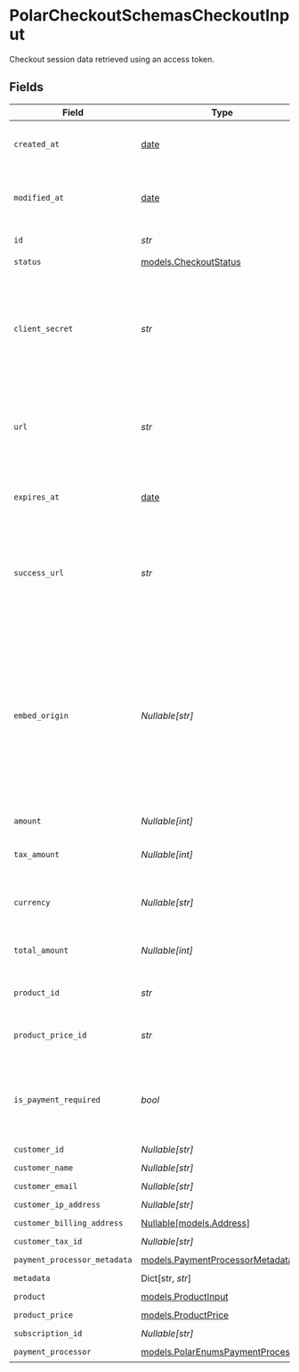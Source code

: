 # PolarCheckoutSchemasCheckoutInput

Checkout session data retrieved using an access token.


## Fields

| Field                                                                                                                                                        | Type                                                                                                                                                         | Required                                                                                                                                                     | Description                                                                                                                                                  |
| ------------------------------------------------------------------------------------------------------------------------------------------------------------ | ------------------------------------------------------------------------------------------------------------------------------------------------------------ | ------------------------------------------------------------------------------------------------------------------------------------------------------------ | ------------------------------------------------------------------------------------------------------------------------------------------------------------ |
| `created_at`                                                                                                                                                 | [date](https://docs.python.org/3/library/datetime.html#date-objects)                                                                                         | :heavy_check_mark:                                                                                                                                           | Creation timestamp of the object.                                                                                                                            |
| `modified_at`                                                                                                                                                | [date](https://docs.python.org/3/library/datetime.html#date-objects)                                                                                         | :heavy_check_mark:                                                                                                                                           | Last modification timestamp of the object.                                                                                                                   |
| `id`                                                                                                                                                         | *str*                                                                                                                                                        | :heavy_check_mark:                                                                                                                                           | The ID of the object.                                                                                                                                        |
| `status`                                                                                                                                                     | [models.CheckoutStatus](../models/checkoutstatus.md)                                                                                                         | :heavy_check_mark:                                                                                                                                           | N/A                                                                                                                                                          |
| `client_secret`                                                                                                                                              | *str*                                                                                                                                                        | :heavy_check_mark:                                                                                                                                           | Client secret used to update and complete the checkout session from the client.                                                                              |
| `url`                                                                                                                                                        | *str*                                                                                                                                                        | :heavy_check_mark:                                                                                                                                           | URL where the customer can access the checkout session.                                                                                                      |
| `expires_at`                                                                                                                                                 | [date](https://docs.python.org/3/library/datetime.html#date-objects)                                                                                         | :heavy_check_mark:                                                                                                                                           | Expiration date and time of the checkout session.                                                                                                            |
| `success_url`                                                                                                                                                | *str*                                                                                                                                                        | :heavy_check_mark:                                                                                                                                           | URL where the customer will be redirected after a successful payment.                                                                                        |
| `embed_origin`                                                                                                                                               | *Nullable[str]*                                                                                                                                              | :heavy_check_mark:                                                                                                                                           | When checkout is embedded, represents the Origin of the page embedding the checkout. Used as a security measure to send messages only to the embedding page. |
| `amount`                                                                                                                                                     | *Nullable[int]*                                                                                                                                              | :heavy_check_mark:                                                                                                                                           | N/A                                                                                                                                                          |
| `tax_amount`                                                                                                                                                 | *Nullable[int]*                                                                                                                                              | :heavy_check_mark:                                                                                                                                           | Computed tax amount to pay in cents.                                                                                                                         |
| `currency`                                                                                                                                                   | *Nullable[str]*                                                                                                                                              | :heavy_check_mark:                                                                                                                                           | Currency code of the checkout session.                                                                                                                       |
| `total_amount`                                                                                                                                               | *Nullable[int]*                                                                                                                                              | :heavy_check_mark:                                                                                                                                           | Total amount to pay in cents.                                                                                                                                |
| `product_id`                                                                                                                                                 | *str*                                                                                                                                                        | :heavy_check_mark:                                                                                                                                           | ID of the product to checkout.                                                                                                                               |
| `product_price_id`                                                                                                                                           | *str*                                                                                                                                                        | :heavy_check_mark:                                                                                                                                           | ID of the product price to checkout.                                                                                                                         |
| `is_payment_required`                                                                                                                                        | *bool*                                                                                                                                                       | :heavy_check_mark:                                                                                                                                           | Whether the checkout requires payment. Useful to detect free products.                                                                                       |
| `customer_id`                                                                                                                                                | *Nullable[str]*                                                                                                                                              | :heavy_check_mark:                                                                                                                                           | N/A                                                                                                                                                          |
| `customer_name`                                                                                                                                              | *Nullable[str]*                                                                                                                                              | :heavy_check_mark:                                                                                                                                           | N/A                                                                                                                                                          |
| `customer_email`                                                                                                                                             | *Nullable[str]*                                                                                                                                              | :heavy_check_mark:                                                                                                                                           | N/A                                                                                                                                                          |
| `customer_ip_address`                                                                                                                                        | *Nullable[str]*                                                                                                                                              | :heavy_check_mark:                                                                                                                                           | N/A                                                                                                                                                          |
| `customer_billing_address`                                                                                                                                   | [Nullable[models.Address]](../models/address.md)                                                                                                             | :heavy_check_mark:                                                                                                                                           | N/A                                                                                                                                                          |
| `customer_tax_id`                                                                                                                                            | *Nullable[str]*                                                                                                                                              | :heavy_check_mark:                                                                                                                                           | N/A                                                                                                                                                          |
| `payment_processor_metadata`                                                                                                                                 | [models.PaymentProcessorMetadata](../models/paymentprocessormetadata.md)                                                                                     | :heavy_check_mark:                                                                                                                                           | N/A                                                                                                                                                          |
| `metadata`                                                                                                                                                   | Dict[str, *str*]                                                                                                                                             | :heavy_check_mark:                                                                                                                                           | N/A                                                                                                                                                          |
| `product`                                                                                                                                                    | [models.ProductInput](../models/productinput.md)                                                                                                             | :heavy_check_mark:                                                                                                                                           | A product.                                                                                                                                                   |
| `product_price`                                                                                                                                              | [models.ProductPrice](../models/productprice.md)                                                                                                             | :heavy_check_mark:                                                                                                                                           | N/A                                                                                                                                                          |
| `subscription_id`                                                                                                                                            | *Nullable[str]*                                                                                                                                              | :heavy_check_mark:                                                                                                                                           | N/A                                                                                                                                                          |
| `payment_processor`                                                                                                                                          | [models.PolarEnumsPaymentProcessor](../models/polarenumspaymentprocessor.md)                                                                                 | :heavy_check_mark:                                                                                                                                           | N/A                                                                                                                                                          |